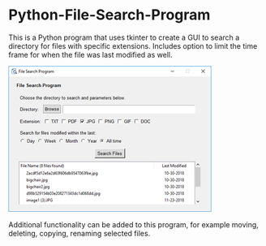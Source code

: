 # Python-File-Search-Program

This is a Python program that uses tkinter to create a GUI to search a directory for files with specific extensions.
Includes option to limit the time frame for when the file was last modified as well.

![alt text](https://raw.githubusercontent.com/rhdalton/Python-File-Search-Program/master/assets/screencap.png)

Additional functionality can be added to this program, for example moving, deleting, copying, renaming selected files.
